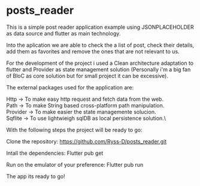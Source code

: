 # posts_reader

This is a simple post reader application example using JSONPLACEHOLDER as data source and flutter as main technology.

Into the aplication we are able to check the a list of post, check their details, add them as favorites and remove the ones that are not relevant to us.

For the development of the project i used a Clean architecture adaptation to flutter and Provider as state management solution (Personally i'm a big fan of BloC as core solution but for small project it can be excessive).

The external packages used for the application are: 

Http -> To make easy http request and fetch data from the web.\
Path -> To make String based cross-platform path manipulation.\
Provider -> To make easier the state managemente solucion.\
Sqflite -> To use lightwieigh sqlDB as local persistence solution.\

With the following steps the project will be ready to go:

Clone the repository:
https://github.com/Ryss-D/posts_reader.git

Intall the dependencies:
Flutter pub get

Run on the emulator of your preference:
Flutter pub run

The app its ready to go!

